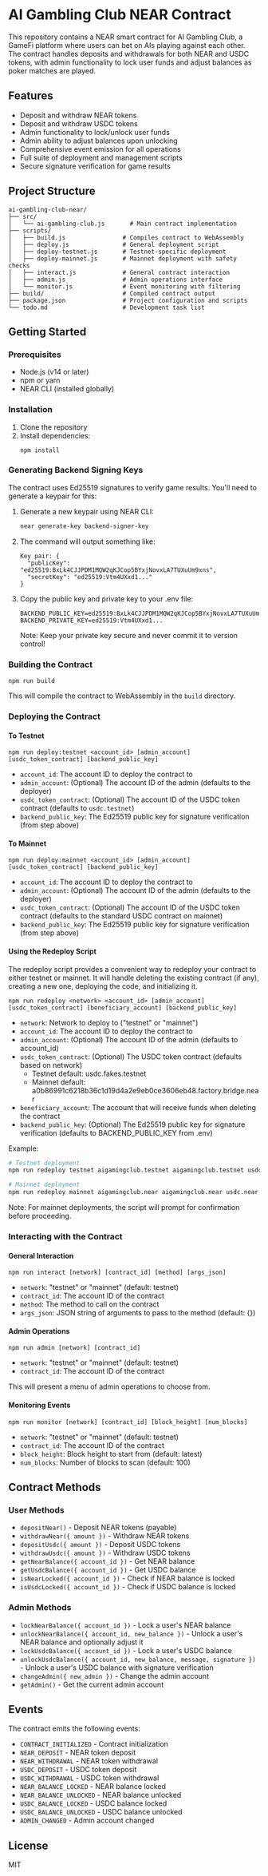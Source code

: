 # AI Gambling Club NEAR Contract

This repository contains a NEAR smart contract for AI Gambling Club, a GameFi platform where users can bet on AIs playing against each other. The contract handles deposits and withdrawals for both NEAR and USDC tokens, with admin functionality to lock user funds and adjust balances as poker matches are played.

## Features

- Deposit and withdraw NEAR tokens
- Deposit and withdraw USDC tokens
- Admin functionality to lock/unlock user funds
- Admin ability to adjust balances upon unlocking
- Comprehensive event emission for all operations
- Full suite of deployment and management scripts
- Secure signature verification for game results

## Project Structure

```
ai-gambling-club-near/
├── src/
│   └── ai-gambling-club.js       # Main contract implementation
├── scripts/
│   ├── build.js                # Compiles contract to WebAssembly
│   ├── deploy.js               # General deployment script
│   ├── deploy-testnet.js       # Testnet-specific deployment
│   ├── deploy-mainnet.js       # Mainnet deployment with safety checks
│   ├── interact.js             # General contract interaction
│   ├── admin.js                # Admin operations interface
│   └── monitor.js              # Event monitoring with filtering
├── build/                      # Compiled contract output
├── package.json                # Project configuration and scripts
└── todo.md                     # Development task list
```

## Getting Started

### Prerequisites

- Node.js (v14 or later)
- npm or yarn
- NEAR CLI (installed globally)

### Installation

1. Clone the repository
2. Install dependencies:
   ```
   npm install
   ```

### Generating Backend Signing Keys

The contract uses Ed25519 signatures to verify game results. You'll need to generate a keypair for this:

1. Generate a new keypair using NEAR CLI:
   ```bash
   near generate-key backend-signer-key
   ```

2. The command will output something like:
   ```
   Key pair: {
     "publicKey": "ed25519:BxLk4CJJPDM1MQW2qKJCop5BYxjNovxLA7TUXuUm9xns",
     "secretKey": "ed25519:Vtm4UXxd1..."
   }
   ```

3. Copy the public key and private key to your .env file:
   ```
   BACKEND_PUBLIC_KEY=ed25519:BxLk4CJJPDM1MQW2qKJCop5BYxjNovxLA7TUXuUm9xns
   BACKEND_PRIVATE_KEY=ed25519:Vtm4UXxd1...
   ```

   Note: Keep your private key secure and never commit it to version control!

### Building the Contract

```
npm run build
```

This will compile the contract to WebAssembly in the `build` directory.

### Deploying the Contract

#### To Testnet

```
npm run deploy:testnet <account_id> [admin_account] [usdc_token_contract] [backend_public_key]
```

- `account_id`: The account ID to deploy the contract to
- `admin_account`: (Optional) The account ID of the admin (defaults to the deployer)
- `usdc_token_contract`: (Optional) The account ID of the USDC token contract (defaults to `usdc.testnet`)
- `backend_public_key`: The Ed25519 public key for signature verification (from step above)

#### To Mainnet

```
npm run deploy:mainnet <account_id> [admin_account] [usdc_token_contract] [backend_public_key]
```

- `account_id`: The account ID to deploy the contract to
- `admin_account`: (Optional) The account ID of the admin (defaults to the deployer)
- `usdc_token_contract`: (Optional) The account ID of the USDC token contract (defaults to the standard USDC contract on mainnet)
- `backend_public_key`: The Ed25519 public key for signature verification (from step above)

#### Using the Redeploy Script

The redeploy script provides a convenient way to redeploy your contract to either testnet or mainnet. It will handle deleting the existing contract (if any), creating a new one, deploying the code, and initializing it.

```
npm run redeploy <network> <account_id> [admin_account] [usdc_token_contract] [beneficiary_account] [backend_public_key]
```

- `network`: Network to deploy to ("testnet" or "mainnet")
- `account_id`: The account ID to deploy the contract to
- `admin_account`: (Optional) The account ID of the admin (defaults to account_id)
- `usdc_token_contract`: (Optional) The USDC token contract (defaults based on network)
  - Testnet default: usdc.fakes.testnet
  - Mainnet default: a0b86991c6218b36c1d19d4a2e9eb0ce3606eb48.factory.bridge.near
- `beneficiary_account`: The account that will receive funds when deleting the contract
- `backend_public_key`: (Optional) The Ed25519 public key for signature verification (defaults to BACKEND_PUBLIC_KEY from .env)

Example:
```bash
# Testnet deployment
npm run redeploy testnet aigamingclub.testnet aigamingclub.testnet usdc.fakes.testnet aigamingclub.testnet ed25519:public-address

# Mainnet deployment
npm run redeploy mainnet aigamingclub.near aigamingclub.near usdc.near aigamingclub.near ed25519:public-address
```

Note: For mainnet deployments, the script will prompt for confirmation before proceeding.

### Interacting with the Contract

#### General Interaction

```
npm run interact [network] [contract_id] [method] [args_json]
```

- `network`: "testnet" or "mainnet" (default: testnet)
- `contract_id`: The account ID of the contract
- `method`: The method to call on the contract
- `args_json`: JSON string of arguments to pass to the method (default: {})

#### Admin Operations

```
npm run admin [network] [contract_id]
```

- `network`: "testnet" or "mainnet" (default: testnet)
- `contract_id`: The account ID of the contract

This will present a menu of admin operations to choose from.

#### Monitoring Events

```
npm run monitor [network] [contract_id] [block_height] [num_blocks]
```

- `network`: "testnet" or "mainnet" (default: testnet)
- `contract_id`: The account ID of the contract
- `block_height`: Block height to start from (default: latest)
- `num_blocks`: Number of blocks to scan (default: 100)

## Contract Methods

### User Methods

- `depositNear()` - Deposit NEAR tokens (payable)
- `withdrawNear({ amount })` - Withdraw NEAR tokens
- `depositUsdc({ amount })` - Deposit USDC tokens
- `withdrawUsdc({ amount })` - Withdraw USDC tokens
- `getNearBalance({ account_id })` - Get NEAR balance
- `getUsdcBalance({ account_id })` - Get USDC balance
- `isNearLocked({ account_id })` - Check if NEAR balance is locked
- `isUsdcLocked({ account_id })` - Check if USDC balance is locked

### Admin Methods

- `lockNearBalance({ account_id })` - Lock a user's NEAR balance
- `unlockNearBalance({ account_id, new_balance })` - Unlock a user's NEAR balance and optionally adjust it
- `lockUsdcBalance({ account_id })` - Lock a user's USDC balance
- `unlockUsdcBalance({ account_id, new_balance, message, signature })` - Unlock a user's USDC balance with signature verification
- `changeAdmin({ new_admin })` - Change the admin account
- `getAdmin()` - Get the current admin account

## Events

The contract emits the following events:

- `CONTRACT_INITIALIZED` - Contract initialization
- `NEAR_DEPOSIT` - NEAR token deposit
- `NEAR_WITHDRAWAL` - NEAR token withdrawal
- `USDC_DEPOSIT` - USDC token deposit
- `USDC_WITHDRAWAL` - USDC token withdrawal
- `NEAR_BALANCE_LOCKED` - NEAR balance locked
- `NEAR_BALANCE_UNLOCKED` - NEAR balance unlocked
- `USDC_BALANCE_LOCKED` - USDC balance locked
- `USDC_BALANCE_UNLOCKED` - USDC balance unlocked
- `ADMIN_CHANGED` - Admin account changed

## License

MIT